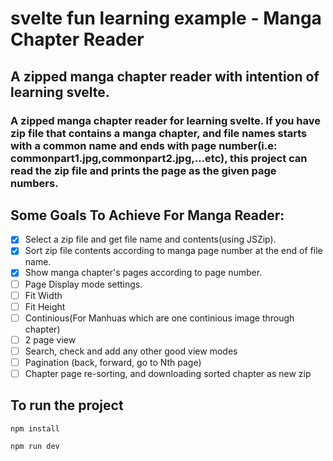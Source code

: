 # svelte fun learning example - Manga Chapter Reader

## A zipped manga chapter reader with intention of learning svelte.

### A zipped manga chapter reader for learning svelte. If you have zip file that contains a manga chapter, and file names starts with a common name and ends with page number(i.e: commonpart1.jpg,commonpart2.jpg,...etc), this project can read the zip file and prints the page as the given page numbers.

## Some Goals To Achieve For Manga Reader:
- [x]  Select a zip file and get file name and contents(using JSZip).
- [x]  Sort zip file contents according to manga page number at the end of file name. 
- [x]  Show manga chapter's pages according to page number.
- [ ]  Page Display mode settings.
  - [ ] Fit Width
  - [ ] Fit Height
  - [ ] Continious(For Manhuas which are one continious image through chapter)
  - [ ] 2 page view
  - [ ] Search, check and add any other good view modes
- [ ] Pagination (back, forward, go to Nth page)  
- [ ] Chapter page re-sorting, and downloading sorted chapter as new zip

## To run the project

```
npm install

npm run dev
```
